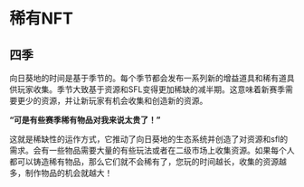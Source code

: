 # 稀有NFT

## 四季

向日葵地的时间是基于季节的。每个季节都会发布一系列新的增益道具和稀有道具供玩家收集。季节大致基于资源和SFL变得更加稀缺的减半期。这意味着新赛季需要更少的资源，并让新玩家有机会收集和创造新的资源。

**“可是有些赛季稀有物品对我来说太贵了！”**

这就是稀缺性的运作方式，它推动了向日葵地的生态系统并创造了对资源和sfl的需求。会有一些物品需要大量的有些玩法或者在二级市场上收集资源。如果每个人都可以铸造稀有物品，那么它们就不会稀有了，您玩的时间越长，收集的资源越多，制作物品的机会就越大！

